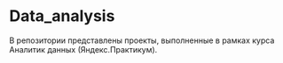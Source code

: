 # Data_analysis
В репозитории представлены проекты, выполненные в рамках курса Аналитик данных (Яндекс.Практикум).
